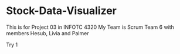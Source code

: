 # Stock-Data-Visualizer
This is for Project 03 in INFOTC 4320
My Team is Scrum Team 6 with members Hesub, Livia and Palmer

Try 1
